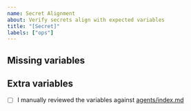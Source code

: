 ```yaml
---
name: Secret Alignment
about: Verify secrets align with expected variables
title: "[Secret]"
labels: ["ops"]
---
```


## Missing variables
<!-- List required variables that are missing from the environment. -->

## Extra variables
<!-- List variables present but not documented. -->

- [ ] I manually reviewed the variables against [agents/index.md](../../agents/index.md)
